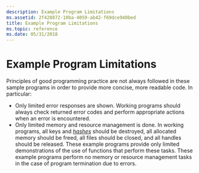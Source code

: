```yaml
---
description: Example Program Limitations
ms.assetid: 2f428872-10ba-4059-ab42-f69dce940bed
title: Example Program Limitations
ms.topic: reference
ms.date: 05/31/2018
---
```


# Example Program Limitations

Principles of good programming practice are not always followed in these sample programs in order to provide more concise, more readable code. In particular:

-   Only limited error responses are shown. Working programs should always check returned error codes and perform appropriate actions when an error is encountered.
-   Only limited memory and resource management is done. In working programs, all keys and [*hashes*](../secgloss/h-gly.md) should be destroyed, all allocated memory should be freed, all files should be closed, and all handles should be released. These example programs provide only limited demonstrations of the use of functions that perform these tasks. These example programs perform no memory or resource management tasks in the case of program termination due to errors.

 

 
